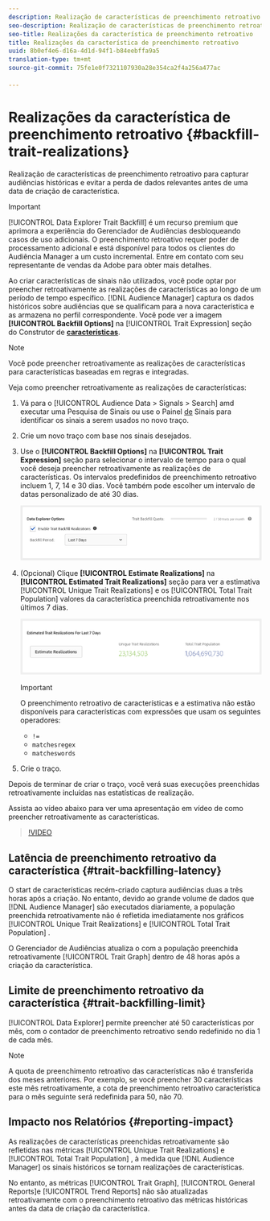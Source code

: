 ```yaml
---
description: Realização de características de preenchimento retroativo para capturar audiências históricas e evitar a perda de dados relevantes antes de uma data de criação de característica.
seo-description: Realização de características de preenchimento retroativo para capturar audiências históricas e evitar a perda de dados relevantes antes de uma data de criação de característica.
seo-title: Realizações da característica de preenchimento retroativo
title: Realizações da característica de preenchimento retroativo
uuid: 8b0ef4e6-d16a-4d1d-94f1-b84eebffa9a5
translation-type: tm+mt
source-git-commit: 75fe1e0f7321107930a28e354ca2f4a256a477ac

---
```



# Realizações da característica de preenchimento retroativo {#backfill-trait-realizations}

Realização de características de preenchimento retroativo para capturar audiências históricas e evitar a perda de dados relevantes antes de uma data de criação de característica.

>[!IMPORTANT]
>
>[!UICONTROL Data Explorer Trait Backfill] é um recurso premium que aprimora a experiência do Gerenciador de Audiências desbloqueando casos de uso adicionais. O preenchimento retroativo requer poder de processamento adicional e está disponível para todos os clientes do Audiência Manager a um custo incremental. Entre em contato com seu representante de vendas da Adobe para obter mais detalhes.

Ao criar características de sinais não utilizados, você pode optar por preencher retroativamente as realizações de características ao longo de um período de tempo específico. [!DNL Audience Manager] captura os dados históricos sobre audiências que se qualificam para a nova característica e as armazena no perfil correspondente. Você pode ver a imagem **[!UICONTROL Backfill Options]** na [!UICONTROL Trait Expression] seção do Construtor de **[características](../../features/traits/about-trait-builder.md)**.

>[!NOTE]
>
>Você pode preencher retroativamente as realizações de características para características baseadas em regras e integradas.

Veja como preencher retroativamente as realizações de características:

1. Vá para o [!UICONTROL Audience Data > Signals > Search] amd executar uma Pesquisa de Sinais ou use o Painel [de](../../features/data-explorer/data-explorer-signals-dashboard.md) Sinais para identificar os sinais a serem usados no novo traço.
1. Crie um novo traço com base nos sinais desejados.
1. Use o **[!UICONTROL Backfill Options]** na **[!UICONTROL Trait Expression]** seção para selecionar o intervalo de tempo para o qual você deseja preencher retroativamente as realizações de características. Os intervalos predefinidos de preenchimento retroativo incluem 1, 7, 14 e 30 dias. Você também pode escolher um intervalo de datas personalizado de até 30 dias.

   ![trait-backfill](assets/signals-trait-backfill.png)

1. (Opcional) Clique **[!UICONTROL Estimate Realizations]** na **[!UICONTROL Estimated Trait Realizations]** seção para ver a estimativa [!UICONTROL Unique Trait Realizations] e os [!UICONTROL Total Trait Population] valores da característica preenchida retroativamente nos últimos 7 dias.

   ![estimativas-características](assets/estimate-trait-realizations.png)

   >[!IMPORTANT]
   >
   >O preenchimento retroativo de características e a estimativa não estão disponíveis para características com expressões que usam os seguintes operadores:
   >    * `!=`
   >    * `matchesregex`
   >    * `matcheswords`

1. Crie o traço.

Depois de terminar de criar o traço, você verá suas execuções preenchidas retroativamente incluídas nas estatísticas de realização.

Assista ao vídeo abaixo para ver uma apresentação em vídeo de como preencher retroativamente as características.

>[!VIDEO](https://video.tv.adobe.com/v/25169/)

## Latência de preenchimento retroativo da característica {#trait-backfilling-latency}

O start de características recém-criado captura audiências duas a três horas após a criação. No entanto, devido ao grande volume de dados que [!DNL Audience Manager] são executados diariamente, a população preenchida retroativamente não é refletida imediatamente nos gráficos [!UICONTROL Unique Trait Realizations] e [!UICONTROL Total Trait Population] .

O Gerenciador de Audiências atualiza o com a população preenchida retroativamente [!UICONTROL Trait Graph] dentro de 48 horas após a criação da característica.

## Limite de preenchimento retroativo da característica {#trait-backfilling-limit}

[!UICONTROL Data Explorer] permite preencher até 50 características por mês, com o contador de preenchimento retroativo sendo redefinido no dia 1 de cada mês.

>[!NOTE]
>
>A quota de preenchimento retroativo das características não é transferida dos meses anteriores. Por exemplo, se você preencher 30 características este mês retroativamente, a cota de preenchimento retroativo característica para o mês seguinte será redefinida para 50, não 70.

## Impacto nos Relatórios {#reporting-impact}

As realizações de características preenchidas retroativamente são refletidas nas métricas [!UICONTROL Unique Trait Realizations] e [!UICONTROL Total Trait Population] , à medida que [!DNL Audience Manager] os sinais históricos se tornam realizações de características.

No entanto, as métricas [!UICONTROL Trait Graph], [!UICONTROL General Reports]e [!UICONTROL Trend Reports] não são atualizadas retroativamente com o preenchimento retroativo das métricas históricas antes da data de criação da característica.